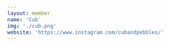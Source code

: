 ```yaml
---
layout: member
name: 'Cub'
img: './cub.png'
website: 'https://www.instagram.com/cubandpebbles/'
---
```


